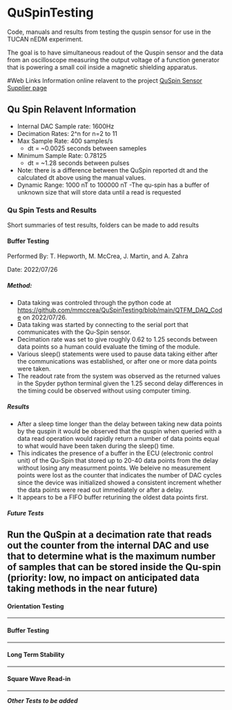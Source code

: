# QuSpinTesting
Code, manuals and results from testing the quspin sensor for use in the TUCAN nEDM experiment.

The goal is to have simultaneous readout of the Quspin sensor and the data from an oscilloscope measuring the output voltage of a function generator that is powering a small coil inside a magnetic shielding apparatus.

#Web Links
Information online relavent to the project
[QuSpin Sensor Supplier page](https://quspin.com/qtfm/)

## Qu Spin Relavent Information
- Internal DAC Sample rate: 1600Hz
- Decimation Rates: 2^n for n=2 to 11
- Max Sample Rate: 400 samples/s
  - dt = ~0.0025 seconds between sameples
- Minimum Sample Rate: 0.78125
  - dt = ~1.28 seconds between pulses
- Note: there is a difference between the QuSpin reported dt and the calculated dt above using the manual values.
- Dynamic Range: 1000 nT to 100000 nT
-The qu-spin has a buffer of unknown size that will store data until a read is requested


### Qu Spin Tests and Results
Short summaries of test results, folders can be made to add results
#### Buffer Testing
Performed By: T. Hepworth, M. McCrea, J. Martin, and A. Zahra

Date: 2022/07/26

##### Method:
- Data taking was controled through the python code at https://github.com/mmccrea/QuSpinTesting/blob/main/QTFM_DAQ_Code on 2022/07/26.
- Data taking was started by connecting to the serial port that communicates with the Qu-Spin sensor.
- Decimation rate was set to give roughly 0.62 to 1.25 seconds between data points so a human could evaluate the timing of the module.
- Various sleep() statements were used to pause data taking either after the communications was established, or after one or more  data points were taken.
- The readout rate from the system was observed as the returned values in the Spyder python terminal given the 1.25 second delay differences in the timing could be observed without using computer timing.

##### Results
- After a sleep time longer than the delay between taking new data points by the quspin it would be observed that the quspin when queried with a data read operation would rapidly return a number of data points equal to what would have been taken during the sleep() time.  
- This indicates the presence of a buffer in the ECU (electronic control unit) of the Qu-Spin that stored up to 20-40 data points from the delay without losing any measurment points.  We beleive no measurement points were lost as the counter that indicates the number of DAC cycles since the device was initialized showed a consistent increment whether the data points were read out immediately or after a delay.
- It appears to be a FIFO buffer returining the oldest data points first.

##### Future Tests
Run the QuSpin at a decimation rate that reads out the counter from the internal DAC and use that to determine what is the maximum number of samples that can be stored inside the Qu-spin (priority: low, no impact on anticipated data taking methods in the near future)
---
#### Orientation Testing

---
#### Buffer Testing

---
#### Long Term Stability

---
#### Square Wave Read-in

---
***Other Tests to be added***

